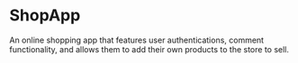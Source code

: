 # ShopApp
An online shopping app that features user authentications, comment functionality, and allows them to add their own products to the store to sell. 
